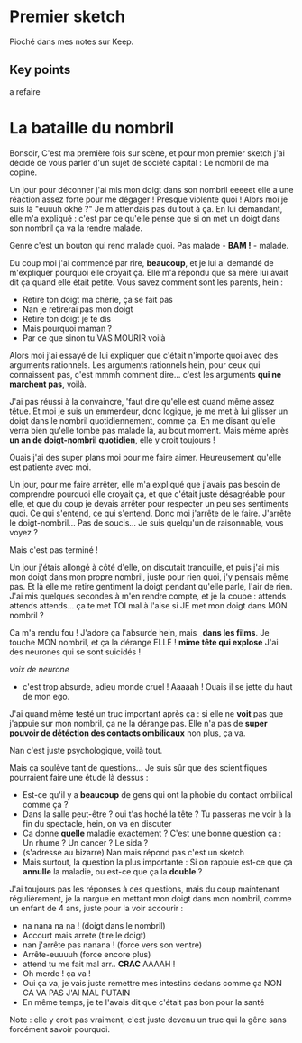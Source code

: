 # Premier sketch

Pioché dans mes notes sur Keep.


## Key points
a refaire

# La bataille du nombril

Bonsoir, C'est ma première fois sur scène, et pour mon premier sketch j'ai décidé de vous parler d'un sujet de société capital : Le nombril de ma copine.

Un jour pour déconner j'ai mis mon doigt dans son nombril eeeeet elle a une réaction assez forte pour me dégager ! Presque violente quoi ! Alors moi je suis là "euuuh okhé ?" Je m'attendais pas du tout à ça. En lui demandant, elle m'a expliqué : c'est par ce qu'elle pense que si on met un doigt dans son nombril ça va la rendre malade.

Genre c'est un bouton qui rend malade quoi. Pas malade - **BAM !** - malade.

Du coup moi j'ai commencé par rire, **beaucoup**, et je lui ai demandé de m'expliquer pourquoi elle croyait ça. Elle m'a répondu que sa mère lui avait dit ça quand elle était petite. Vous savez comment sont les parents, hein :
- Retire ton doigt ma chérie, ça se fait pas
- Nan je retirerai pas mon doigt
- Retire ton doigt je te dis
- Mais pourquoi maman ?
- Par ce que sinon tu VAS MOURIR voilà

Alors moi j'ai essayé de lui expliquer que c'était n'importe quoi avec des arguments rationnels. Les arguments rationnels hein, pour ceux qui connaissent pas, c'est mmmh comment dire... c'est les arguments **qui ne marchent pas**, voilà.

J'ai pas réussi à la convaincre, 'faut dire qu'elle est quand même assez têtue. Et moi je suis un emmerdeur, donc logique, je me met à lui glisser un doigt dans le nombril quotidiennement, comme ça. En me disant qu'elle verra bien qu'elle tombe pas malade là, au bout moment. Mais même après **un an de doigt-nombril quotidien**, elle y croit toujours !

Ouais j'ai des super plans moi pour me faire aimer. Heureusement qu'elle est patiente avec moi.


Un jour, pour me faire arrêter, elle m'a expliqué que j'avais pas besoin de comprendre pourquoi elle croyait ça, et que c'était juste désagréable pour elle, et que du coup je devais arrêter pour respecter un peu ses sentiments quoi. Ce qui s'entend, ce qui s'entend. Donc moi j'arrête de le faire. J'arrête le doigt-nombril... Pas de soucis... Je suis quelqu'un de raisonnable, vous voyez ?

Mais c'est pas terminé !

Un jour j'étais allongé à côté d'elle, on discutait tranquille, et puis j'ai mis mon doigt dans mon propre nombril, juste pour rien quoi, j'y pensais même pas. Et là elle me retire gentiment la doigt pendant qu'elle parle, l'air de rien. J'ai mis quelques secondes à m'en rendre compte, et je la coupe : attends attends attends... ça te met TOI mal à l'aise si JE met mon doigt dans MON nombril ?

Ca m'a rendu fou ! J'adore ça l'absurde hein, mais _**dans les films**. Je touche MON nombril, et ça la dérange ELLE ! **mime tête qui explose** J'ai des neurones qui se sont suicidés !

_voix de neurone_
- c'est trop absurde, adieu monde cruel ! Aaaaah !
Ouais il se jette du haut de mon ego.

J'ai quand même testé un truc important après ça : si elle ne **voit** pas que j'appuie sur mon nombril, ça ne la dérange pas. Elle n'a pas de **super pouvoir de détéction des contacts ombilicaux** non plus, ça va.

Nan c'est juste psychologique, voilà tout.

Mais ça soulève tant de questions...
Je suis sûr que des scientifiques pourraient faire une étude là dessus :
- Est-ce qu'il y a **beaucoup** de gens qui ont la phobie du contact ombilical comme ça ?
- Dans la salle peut-être ? oui t'as hoché la tête ? Tu passeras me voir à la fin du spectacle, hein, on va en discuter
- Ca donne **quelle** maladie exactement ? C'est une bonne question ça : Un rhume ? Un cancer ? Le sida ?
- (s'adresse au bizarre) Nan mais répond pas c'est un sketch
- Mais surtout, la question la plus importante : Si on rappuie est-ce que ça **annulle** la maladie, ou est-ce que ça la **double** ?

J'ai toujours pas les réponses à ces questions, mais du coup maintenant régulièrement, je la nargue en mettant mon doigt dans mon nombril, comme un enfant de 4 ans, juste pour la voir accourir :
- na nana na na ! (doigt dans le nombril)
- Accourt mais arrete (tire le doigt)
- nan j'arrête pas nanana ! (force vers son ventre)
- Arrête-euuuuh (force encore plus)
- attend tu me fait mal arr.. **CRAC** AAAAH !
- Oh merde ! ça va !
- Oui ça va, je vais juste remettre mes intestins dedans comme ça NON CA VA PAS J'AI MAL PUTAIN
- En même temps, je te l'avais dit que c'était pas bon pour la santé


Note : elle y croit pas vraiment, c'est juste devenu un truc qui la gêne sans forcément savoir pourquoi.
